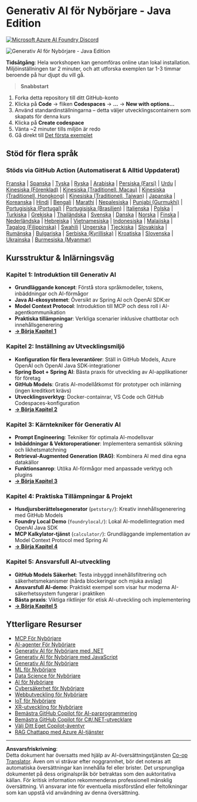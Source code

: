 <!--
CO_OP_TRANSLATOR_METADATA:
{
  "original_hash": "90ac762d40c6db51b8081cdb3e49e9db",
  "translation_date": "2025-08-28T21:41:44+00:00",
  "source_file": "README.md",
  "language_code": "sv"
}
-->
# Generativ AI för Nybörjare - Java Edition
[![Microsoft Azure AI Foundry Discord](https://dcbadge.limes.pink/api/server/ByRwuEEgH4)](https://discord.com/invite/ByRwuEEgH4)

![Generativ AI för Nybörjare - Java Edition](../../translated_images/beg-genai-series.8b48be9951cc574c25f8a3accba949bfd03c2f008e2c613283a1b47316fbee68.sv.png)

**Tidsåtgång**: Hela workshopen kan genomföras online utan lokal installation. Miljöinställningen tar 2 minuter, och att utforska exemplen tar 1-3 timmar beroende på hur djupt du vill gå.

> **Snabbstart**

1. Forka detta repository till ditt GitHub-konto
2. Klicka på **Code** → fliken **Codespaces** → **...** → **New with options...**
3. Använd standardinställningarna – detta väljer utvecklingscontainern som skapats för denna kurs
4. Klicka på **Create codespace**
5. Vänta ~2 minuter tills miljön är redo
6. Gå direkt till [Det första exemplet](./02-SetupDevEnvironment/README.md#step-2-create-a-github-personal-access-token)

## Stöd för flera språk

### Stöds via GitHub Action (Automatiserat & Alltid Uppdaterat)

[Franska](../fr/README.md) | [Spanska](../es/README.md) | [Tyska](../de/README.md) | [Ryska](../ru/README.md) | [Arabiska](../ar/README.md) | [Persiska (Farsi)](../fa/README.md) | [Urdu](../ur/README.md) | [Kinesiska (Förenklad)](../zh/README.md) | [Kinesiska (Traditionell, Macau)](../mo/README.md) | [Kinesiska (Traditionell, Hongkong)](../hk/README.md) | [Kinesiska (Traditionell, Taiwan)](../tw/README.md) | [Japanska](../ja/README.md) | [Koreanska](../ko/README.md) | [Hindi](../hi/README.md) | [Bengali](../bn/README.md) | [Marathi](../mr/README.md) | [Nepalesiska](../ne/README.md) | [Punjabi (Gurmukhi)](../pa/README.md) | [Portugisiska (Portugal)](../pt/README.md) | [Portugisiska (Brasilien)](../br/README.md) | [Italienska](../it/README.md) | [Polska](../pl/README.md) | [Turkiska](../tr/README.md) | [Grekiska](../el/README.md) | [Thailändska](../th/README.md) | [Svenska](./README.md) | [Danska](../da/README.md) | [Norska](../no/README.md) | [Finska](../fi/README.md) | [Nederländska](../nl/README.md) | [Hebreiska](../he/README.md) | [Vietnamesiska](../vi/README.md) | [Indonesiska](../id/README.md) | [Malajiska](../ms/README.md) | [Tagalog (Filippinska)](../tl/README.md) | [Swahili](../sw/README.md) | [Ungerska](../hu/README.md) | [Tjeckiska](../cs/README.md) | [Slovakiska](../sk/README.md) | [Rumänska](../ro/README.md) | [Bulgariska](../bg/README.md) | [Serbiska (Kyrilliska)](../sr/README.md) | [Kroatiska](../hr/README.md) | [Slovenska](../sl/README.md) | [Ukrainska](../uk/README.md) | [Burmesiska (Myanmar)](../my/README.md)

## Kursstruktur & Inlärningsväg

### **Kapitel 1: Introduktion till Generativ AI**
- **Grundläggande koncept**: Förstå stora språkmodeller, tokens, inbäddningar och AI-förmågor
- **Java AI-ekosystemet**: Översikt av Spring AI och OpenAI SDK:er
- **Model Context Protocol**: Introduktion till MCP och dess roll i AI-agentkommunikation
- **Praktiska tillämpningar**: Verkliga scenarier inklusive chattbotar och innehållsgenerering
- **[→ Börja Kapitel 1](./01-IntroToGenAI/README.md)**

### **Kapitel 2: Inställning av Utvecklingsmiljö**
- **Konfiguration för flera leverantörer**: Ställ in GitHub Models, Azure OpenAI och OpenAI Java SDK-integrationer
- **Spring Boot + Spring AI**: Bästa praxis för utveckling av AI-applikationer för företag
- **GitHub Models**: Gratis AI-modellåtkomst för prototyper och inlärning (ingen kreditkort krävs)
- **Utvecklingsverktyg**: Docker-containrar, VS Code och GitHub Codespaces-konfiguration
- **[→ Börja Kapitel 2](./02-SetupDevEnvironment/README.md)**

### **Kapitel 3: Kärntekniker för Generativ AI**
- **Prompt Engineering**: Tekniker för optimala AI-modellsvar
- **Inbäddningar & Vektoroperationer**: Implementera semantisk sökning och likhetsmatchning
- **Retrieval-Augmented Generation (RAG)**: Kombinera AI med dina egna datakällor
- **Funktionsanrop**: Utöka AI-förmågor med anpassade verktyg och plugins
- **[→ Börja Kapitel 3](./03-CoreGenerativeAITechniques/README.md)**

### **Kapitel 4: Praktiska Tillämpningar & Projekt**
- **Husdjursberättelsegenerator** (`petstory/`): Kreativ innehållsgenerering med GitHub Models
- **Foundry Local Demo** (`foundrylocal/`): Lokal AI-modellintegration med OpenAI Java SDK
- **MCP Kalkylator-tjänst** (`calculator/`): Grundläggande implementation av Model Context Protocol med Spring AI
- **[→ Börja Kapitel 4](./04-PracticalSamples/README.md)**

### **Kapitel 5: Ansvarsfull AI-utveckling**
- **GitHub Models Säkerhet**: Testa inbyggd innehållsfiltrering och säkerhetsmekanismer (hårda blockeringar och mjuka avslag)
- **Ansvarsfull AI-demo**: Praktiskt exempel som visar hur moderna AI-säkerhetssystem fungerar i praktiken
- **Bästa praxis**: Viktiga riktlinjer för etisk AI-utveckling och implementering
- **[→ Börja Kapitel 5](./05-ResponsibleGenAI/README.md)**

## Ytterligare Resurser

- [MCP För Nybörjare](https://github.com/microsoft/mcp-for-beginners)
- [AI-agenter För Nybörjare](https://github.com/microsoft/ai-agents-for-beginners)
- [Generativ AI för Nybörjare med .NET](https://github.com/microsoft/Generative-AI-for-beginners-dotnet)
- [Generativ AI för Nybörjare med JavaScript](https://github.com/microsoft/generative-ai-with-javascript)
- [Generativ AI för Nybörjare](https://github.com/microsoft/generative-ai-for-beginners)
- [ML för Nybörjare](https://aka.ms/ml-beginners)
- [Data Science för Nybörjare](https://aka.ms/datascience-beginners)
- [AI för Nybörjare](https://aka.ms/ai-beginners)
- [Cybersäkerhet för Nybörjare](https://github.com/microsoft/Security-101)
- [Webbutveckling för Nybörjare](https://aka.ms/webdev-beginners)
- [IoT för Nybörjare](https://aka.ms/iot-beginners)
- [XR-utveckling för Nybörjare](https://github.com/microsoft/xr-development-for-beginners)
- [Bemästra GitHub Copilot för AI-parprogrammering](https://aka.ms/GitHubCopilotAI)
- [Bemästra GitHub Copilot för C#/.NET-utvecklare](https://github.com/microsoft/mastering-github-copilot-for-dotnet-csharp-developers)
- [Välj Ditt Eget Copilot-äventyr](https://github.com/microsoft/CopilotAdventures)
- [RAG Chattapp med Azure AI-tjänster](https://github.com/Azure-Samples/azure-search-openai-demo-java)

---

**Ansvarsfriskrivning**:  
Detta dokument har översatts med hjälp av AI-översättningstjänsten [Co-op Translator](https://github.com/Azure/co-op-translator). Även om vi strävar efter noggrannhet, bör det noteras att automatiska översättningar kan innehålla fel eller brister. Det ursprungliga dokumentet på dess originalspråk bör betraktas som den auktoritativa källan. För kritisk information rekommenderas professionell mänsklig översättning. Vi ansvarar inte för eventuella missförstånd eller feltolkningar som kan uppstå vid användning av denna översättning.